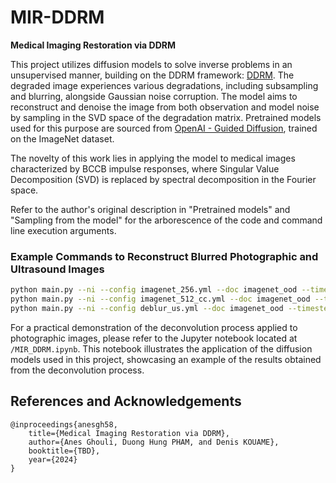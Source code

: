 # MIR-DDRM
**Medical Imaging Restoration via DDRM**

This project utilizes diffusion models to solve inverse problems in an unsupervised manner, building on the DDRM framework: [DDRM](https://github.com/bahjat-kawar/ddrm/tree/master). The degraded image experiences various degradations, including subsampling and blurring, alongside Gaussian noise corruption. The model aims to reconstruct and denoise the image from both observation and model noise by sampling in the SVD space of the degradation matrix. Pretrained models used for this purpose are sourced from [OpenAI - Guided Diffusion](https://github.com/openai/guided-diffusion), trained on the ImageNet dataset.

The novelty of this work lies in applying the model to medical images characterized by BCCB impulse responses, where Singular Value Decomposition (SVD) is replaced by spectral decomposition in the Fourier space.

Refer to the author's original description in "Pretrained models" and "Sampling from the model" for the arborescence of the code and command line execution arguments.

### Example Commands to Reconstruct Blurred Photographic and Ultrasound Images

```bash
python main.py --ni --config imagenet_256.yml --doc imagenet_ood --timesteps 20 --eta 0.85 --etaB 1 --deg deblur_bccb --sigma_0 0 -i deblur_imgnet_256_sigma_0
python main.py --ni --config imagenet_512_cc.yml --doc imagenet_ood --timesteps 20 --eta 0.85 --etaB 1 --deg deblur_bccb --sigma_0 0 -i deblur_imgnet__512_sigma_0
python main.py --ni --config deblur_us.yml --doc imagenet_ood --timesteps 20 --eta 0.85 --etaB 1 --deg deblur_bccb --sigma_0 0 -i deblur_us_sigma_0
```

For a practical demonstration of the deconvolution process applied to photographic images, please refer to the Jupyter notebook located at `/MIR_DDRM.ipynb`. This notebook illustrates the application of the diffusion models used in this project, showcasing an example of the results obtained from the deconvolution process.


## References and Acknowledgements
```
@inproceedings{anesgh58,
    title={Medical Imaging Restoration via DDRM},
    author={Anes Ghouli, Duong Hung PHAM, and Denis KOUAME},
    booktitle={TBD},
    year={2024}
}
```
